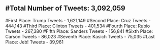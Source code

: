#Total Number of Tweets: 3,092,059 
---
#First Place: Trump Tweets - 1,621,149
#Second Place: Cruz Tweets - 444,143
#Third Place: Clinton Tweets - 401,534
#Fourth Place: Rubio Tweets - 267,380
#Fifth Place: Sanders Tweets - 156,841
#Sixth Place: Carson Tweets - 86,023
#Seventh Place: Kasich Tweets - 75,035
#Last Place: Jeb! Tweets - 39,961
